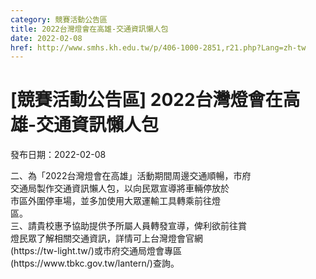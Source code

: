 ```yaml
---
category: 競賽活動公告區
title: 2022台灣燈會在高雄-交通資訊懶人包
date: 2022-02-08
href: http://www.smhs.kh.edu.tw/p/406-1000-2851,r21.php?Lang=zh-tw
---
```


# [競賽活動公告區] 2022台灣燈會在高雄-交通資訊懶人包

發布日期：2022-02-08

<div><div></div><div>二、為「2022台灣燈會在高雄」活動期間周邊交通順暢，市府<br> 交通局製作交通資訊懶人包，以向民眾宣導將車輛停放於<br> 市區外圍停車場，並多加使用大眾運輸工具轉乘前往燈<br> 區。<br> 三、請貴校惠予協助提供予所屬人員轉發宣導，俾利欲前往賞<br> 燈民眾了解相關交通資訊，詳情可上台灣燈會官網<br> (https://tw-light.tw/)或市府交通局燈會專區<br> (https://www.tbkc.gov.tw/lantern/)查詢。</div></div>


